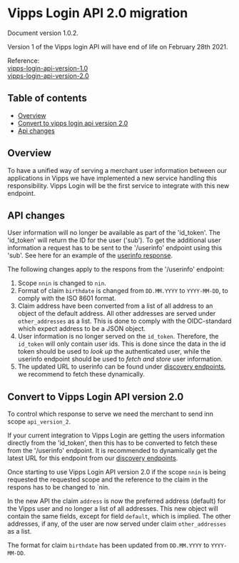 # Vipps Login API 2.0 migration

Document version 1.0.2.

Version 1 of the Vipps login API will have end of life on February 28th 2021.

Reference:\
[vipps-login-api-version-1.0](versions/1.0/vipps-login-api.md)\
[vipps-login-api-version-2.0](vipps-login-api.md)

## Table of contents
* [Overview](#overview)
* [Convert to vipps login api version 2.0](#convert-to-vipps-login-api-version-20)
* [Api changes](#api-changes)

## Overview
To have a unified way of serving a merchant user information between our applications in Vipps we have implemented a new service handling this responsibility.
Vipps Login will be the first service to integrate with this new endpoint.

## API changes
User information will no longer be available as part of the 'id_token'. The 'id_token' will return the ID for the user ('sub'). To get the additional user information a request has to be sent to the '/userinfo' endpoint using this 'sub'. See here for an example of the [userinfo response](https://vippsas.github.io/vipps-login-api/#/public/userinfo).


The following changes apply to the respons from the '/userinfo' endpoint:
1. Scope `nnin` is changed to `nin`.
2. Format of claim `birthdate` is changed from `DD.MM.YYYY` to `YYYY-MM-DD`, to comply with the ISO 8601 format.
3. Claim address have been converted from a list of all address to an object of the default address. All other addresses are served under `other_addresses` as a list. 
This is done to comply with the OIDC-standard which expect address to be a JSON object.
4. User information is no longer served on the `id_token`. Therefore, the `id_token` will only contain user ids. 
This is done since the data in the id token should be used to _look up_ the authenticated user, while the userinfo endpoint should be used to _fetch and store_ user information.   
5. The updated URL to userinfo can be found under [discovery endpoints](vipps-login-api.md#openid-connect-discovery-endpoint), we recommend to fetch these dynamically.


## Convert to Vipps Login API version 2.0

To control which response to serve we need the merchant to send inn scope `api_version_2`.

If your current integration to Vipps Login are getting the users information directly from the 'id_token', then this has to be converted to fetch these from the '/userinfo' endpoint. It is recommended to dynamically get the latest URL for this endpoint from our [discovery endpoints]( https://github.com/vippsas/vipps-login-api/blob/master/vipps-login-api.md#openid-connect-discovery-endpoint).

Once starting to use Vipps Login API version 2.0 if the scope `nnin` is being requested the requested scope and the reference to the claim in the respons has to be changed to `nin.

In the new API the claim `address` is now the preferred address (default) for the Vipps user and no longer a list of all addresses.
This new object will contain the same fields, except for field `default`, which is implied.
The other addresses, if any, of the user are now served under claim `other_addresses` as a list.

The format for claim `birthdate` has been updated from `DD.MM.YYYY` to `YYYY-MM-DD`.
